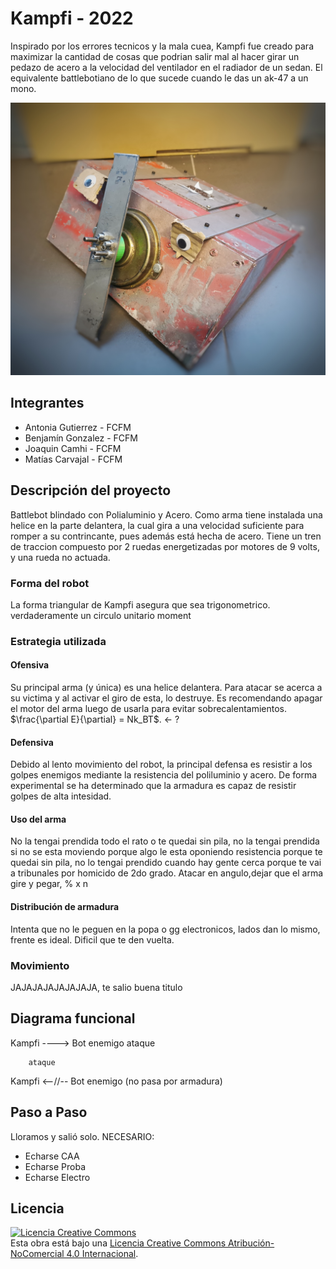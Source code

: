 # Kampfi - 2022
Inspirado por los errores tecnicos y la mala cuea, Kampfi fue creado para maximizar la cantidad de cosas que podrian salir mal al hacer girar un pedazo de acero a la velocidad del ventilador en el radiador de un sedan. El equivalente battlebotiano de lo que sucede cuando le das un ak-47 a un mono.

![Kampfi](/multimedia/IMG_20221129_155900-01.jpeg)

## Integrantes
- Antonia Gutierrez - FCFM
- Benjamín Gonzalez - FCFM
- Joaquin Camhi - FCFM
- Matías Carvajal - FCFM

## Descripción del proyecto
Battlebot blindado con Polialuminio y Acero. Como arma tiene instalada una helice en la parte delantera, la cual gira a una velocidad suficiente para romper a su contrincante, pues además está hecha de acero. Tiene un tren de traccion compuesto por 2 ruedas energetizadas por motores de 9 volts, y una rueda no actuada. 

### Forma del robot
La forma triangular de Kampfi asegura que sea trigonometrico. verdaderamente un circulo unitario moment

### Estrategia utilizada
#### Ofensiva
Su principal arma (y única) es una helice delantera. Para atacar se acerca a su victima y al activar el giro de esta, lo destruye. Es recomendando apagar el motor del arma luego de usarla para evitar sobrecalentamientos. $\frac{\partial E}{\partial} = Nk_BT$. <- ?

#### Defensiva
Debido al lento movimiento del robot, la principal defensa es resistir a los golpes enemigos mediante la resistencia del poliluminio y acero. De forma experimental se ha determinado que la armadura es capaz de resistir golpes de alta intesidad.

#### Uso del arma
No la tengai prendida todo el rato o te quedai sin pila, no la tengai prendida si no se esta moviendo porque algo le esta oponiendo resistencia porque te quedai sin pila, no lo tengai prendido cuando hay gente cerca porque te vai a tribunales por homicido de 2do grado. Atacar en angulo,dejar que el arma gire y pegar, % x n

#### Distribución de armadura
Intenta que no le peguen en la popa o gg electronicos, lados dan lo mismo, frente es ideal. Dificil que te den vuelta.

### Movimiento
JAJAJAJAJAJAJAJA, te salio buena titulo

## Diagrama funcional
Kampfi ----> Bot enemigo
      ataque
      
        ataque
Kampfi <--//-- Bot enemigo
 (no pasa por armadura)

## Paso a Paso
Lloramos y salió solo.
NECESARIO:
- Echarse CAA
- Echarse Proba
- Echarse Electro

## Licencia
<a rel="license" href="http://creativecommons.org/licenses/by-nc/4.0/"><img alt="Licencia Creative Commons" style="border-width:0" src="https://i.creativecommons.org/l/by-nc/4.0/88x31.png" /></a><br />Esta obra está bajo una <a rel="license" href="http://creativecommons.org/licenses/by-nc/4.0/">Licencia Creative Commons Atribución-NoComercial 4.0 Internacional</a>.
